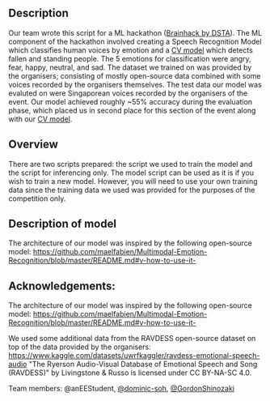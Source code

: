 ## Description
Our team wrote this script for a ML hackathon ([Brainhack by DSTA](https://www.dsta.gov.sg/latest-news/spotlight/altering-reality-with-brainhack)). The ML component of the hackathon involved creating a Speech Recognition Model which classifies human voices by emotion and a [CV model](https://github.com/GordonShinozaki/yolov5Brainhack) which detects fallen and standing people. The 5 emotions for classification were angry, fear, happy, neutral, and sad. The dataset we trained on was provided by the organisers; consisting of mostly open-source data combined with some voices recorded by the organisers themselves. The test data our model was evaluted on were Singaporean voices recorded by the organisers of the event. Our model achieved roughly ~55% accuracy during the evaluation phase, which placed us in second place for this section of the event along with our [CV model](https://github.com/GordonShinozaki/yolov5Brainhack). 

## Overview
There are two scripts prepared: the script we used to train the model and the script for inferencing only. The model script can be used as it is if you wish to train a new model. However, you will need to use your own training data since the training data we used was provided for the purposes of the competition only. 

## Description of model
The architecture of our model was inspired by the following open-source model:
https://github.com/maelfabien/Multimodal-Emotion-Recognition/blob/master/README.md#v-how-to-use-it-


## Acknowledgements:
The architecture of our model was inspired by the following open-source model:
https://github.com/maelfabien/Multimodal-Emotion-Recognition/blob/master/README.md#v-how-to-use-it-

We used some additional data from the RAVDESS open-source dataset on top of the data provided by the organisers:
https://www.kaggle.com/datasets/uwrfkaggler/ravdess-emotional-speech-audio
"The Ryerson Audio-Visual Database of Emotional Speech and Song (RAVDESS)" by Livingstone & Russo is licensed under CC BY-NA-SC 4.0.

Team members: @anEEStudent, [@dominic-soh](https://github.com/dominic-soh), [@GordonShinozaki](https://github.com/GordonShinozaki)

